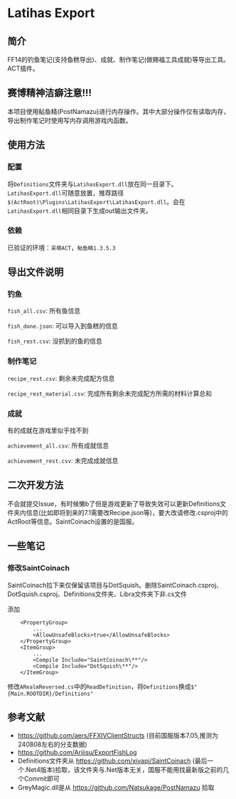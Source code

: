 # Latihas Export

## 简介

FF14的钓鱼笔记(支持鱼糕导出)、成就、制作笔记(做赐福工具成就)等导出工具。ACT插件。

## 赛博精神洁癖注意!!!

本项目使用鲇鱼精(PostNamazu)进行内存操作。其中大部分操作仅有读取内存，导出制作笔记时使用写内存调用游戏内函数。

## 使用方法

### 配置

将`Definitions`文件夹与`LatihasExport.dll`放在同一目录下。`LatihasExport.dll`可随意放置，推荐路径`$(ActRoot)\Plugins\LatihasExport\LatihasExport.dll`。会在`LatihasExport.dll`相同目录下生成out输出文件夹。

### 依赖

已验证的环境：`呆萌ACT`，`鲇鱼精1.3.5.3`

## 导出文件说明

### 钓鱼

`fish_all.csv`: 所有鱼信息

`fish_done.json`: 可以导入到鱼糕的信息

`fish_rest.csv`: 没抓到的鱼的信息

### 制作笔记

`recipe_rest.csv`: 剩余未完成配方信息

`recipe_rest_material.csv`: 完成所有剩余未完成配方所需的材料计算总和

### 成就

有的成就在游戏里似乎找不到

`achievement_all.csv`: 所有成就信息

`achievement_rest.csv`: 未完成成就信息

## 二次开发方法

不会就提交Issue，有时候懒b了但是游戏更新了导致失效可以更新Definitions文件夹内信息(比如即将到来的7.1需要改Recipe.json等)，要大改请修改.csproj中的ActRoot等信息。SaintCoinach设置的是国服。

## 一些笔记

### 修改SaintCoinach

SaintCoinach拉下来仅保留该项目与DotSquish。删除SaintCoinach.csproj、DotSquish.csproj、Definitions文件夹、Libra文件夹下非.cs文件

添加

```
	<PropertyGroup>
		...
		<AllowUnsafeBlocks>true</AllowUnsafeBlocks>
	</PropertyGroup>
    <ItemGroup>
        ...
		<Compile Include="SaintCoinach\**"/>
		<Compile Include="DotSquish\**"/>
	</ItemGroup>
```

修改`ARealmReversed.cs`中的`ReadDefinition`，将`Definitions`换成`$"{Main.ROOTDIR}/Definitions"`

## 参考文献

- https://github.com/aers/FFXIVClientStructs (目前国服版本7.05,推测为240808左右的分支数据)
- https://github.com/Ariiisu/ExportFishLog
- Definitions文件夹从 https://github.com/xivapi/SaintCoinach (最后一个.Net4版本)拾取，该文件夹与.Net版本无关，国服不能用找最新版之前的几个Commit即可
- GreyMagic.dll是从 https://github.com/Natsukage/PostNamazu 拾取
